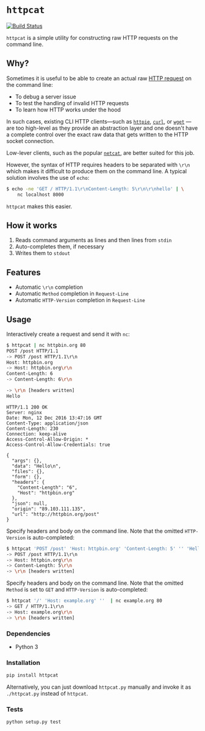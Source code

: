 # `httpcat`

[![Build Status](https://travis-ci.org/jkbrzt/httpcat.svg?branch=master)](https://travis-ci.org/jkbrzt/httpcat)

``httpcat`` is a simple utility for constructing raw HTTP
requests on the command line.




## Why?

Sometimes it is useful to be able to create an actual raw 
[HTTP request](https://www.w3.org/Protocols/rfc2616/rfc2616-sec5.html)
on the  command line:
 
* To debug a server issue
* To test the handling of invalid HTTP requests
* To learn how HTTP works under the hood

In such cases, existing CLI HTTP clients—such as 
[`httpie`](https://httpie.org),
[`curl`](https://curl.haxx.se/), 
or [`wget`](https://www.gnu.org/software/wget/) 
—are too high-level as they provide
an abstraction layer and one doesn't have a complete control over the 
exact raw data that gets written to the HTTP socket connection.

Low-lever clients, such as the popular 
[`netcat`](https://en.wikipedia.org/wiki/Netcat), are better suited for this 
job.

However, the syntax of HTTP requires headers to be separated with 
`\r\n` which makes it difficult to produce them on the command line. 
A typical solution involves the use of `echo`:


```bash
$ echo -ne 'GET / HTTP/1.1\r\nContent-Length: 5\r\n\r\nhello' | \
    nc localhost 8000
```

`httpcat` makes this easier.


## How it works

1. Reads command arguments as lines and then lines from ``stdin``
2. Auto-completes them, if necessary
3. Writes them to ``stdout``


## Features

* Automatic ``\r\n`` completion
* Automatic `Method` completion in `Request-Line`
* Automatic `HTTP-Version` completion in `Request-Line`


## Usage

Interactively create a request and send it with `nc`:
```bash
$ httpcat | nc httpbin.org 80
POST /post HTTP/1.1
-> POST /post HTTP/1.1\r\n
Host: httpbin.org
-> Host: httpbin.org\r\n
Content-Length: 6
-> Content-Length: 6\r\n

-> \r\n [headers written]
Hello
```

```http
HTTP/1.1 200 OK
Server: nginx
Date: Mon, 12 Dec 2016 13:47:16 GMT
Content-Type: application/json
Content-Length: 230
Connection: keep-alive
Access-Control-Allow-Origin: *
Access-Control-Allow-Credentials: true

{
  "args": {},
  "data": "Hello\n",
  "files": {},
  "form": {},
  "headers": {
    "Content-Length": "6",
    "Host": "httpbin.org"
  },
  "json": null,
  "origin": "89.103.111.135",
  "url": "http://httpbin.org/post"
}
```

Specify headers and body on the command line. 
Note that the omitted `HTTP-Version` is auto-completed:

```bash
$ httpcat 'POST /post' 'Host: httpbin.org' 'Content-Length: 5' '' 'Hello'  | nc httpbin.org 80
-> POST /post HTTP/1.1\r\n
-> Host: httpbin.org\r\n
-> Content-Length: 5\r\n
-> \r\n [headers written]
```

Specify headers and body on the command line. 
Note that the omitted `Method` is set to `GET` and `HTTP-Version` 
is auto-completed:

```bash
$ httpcat '/' 'Host: example.org' ''  | nc example.org 80
-> GET / HTTP/1.1\r\n
-> Host: example.org\r\n
-> \r\n [headers written]
```

### Dependencies

* Python 3


### Installation


```bash
pip install httpcat
```

Alternatively, you can just download `httpcat.py` manually and invoke 
it as `./httpcat.py` instead of `httpcat`. 


### Tests

```bash
python setup.py test
```
